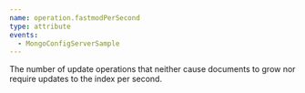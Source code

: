 ```yaml
---
name: operation.fastmodPerSecond
type: attribute
events:
  - MongoConfigServerSample
---
```


The number of update operations that neither cause documents to grow nor require updates to the index per second.
